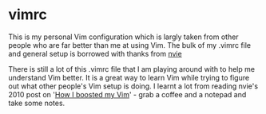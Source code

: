 # vimrc

This is my personal Vim configuration which is largly taken from other people who are far better than me at using Vim.  The bulk of my .vimrc file and general setup is borrowed with thanks from [nvie](https://github.com/nvie/vimrc)

There is still a lot of this .vimrc file that I am playing around with to help me understand Vim better.  It is a great way to learn Vim while trying to figure out what other people's Vim setup is doing.  I learnt a lot from reading nvie's 2010 post on '[How I boosted my Vim](http://nvie.com/posts/how-i-boosted-my-vim/)' - grab a coffee and a notepad and take some notes.

